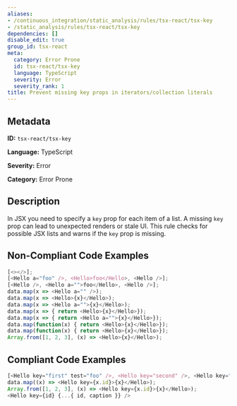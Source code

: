 ```yaml
---
aliases:
- /continuous_integration/static_analysis/rules/tsx-react/tsx-key
- /static_analysis/rules/tsx-react/tsx-key
dependencies: []
disable_edit: true
group_id: tsx-react
meta:
  category: Error Prone
  id: tsx-react/tsx-key
  language: TypeScript
  severity: Error
  severity_rank: 1
title: Prevent missing key props in iterators/collection literals
---
```

<!--  SOURCED FROM https://github.com/DataDog/datadog-static-analyzer-rule-docs -->


## Metadata
**ID:** `tsx-react/tsx-key`

**Language:** TypeScript

**Severity:** Error

**Category:** Error Prone

## Description
In JSX you need to specify a `key` prop for each item of a list. A missing `key` prop can lead to unexpected renders or stale UI. This rule checks for possible JSX lists and warns if the `key` prop is missing.

## Non-Compliant Code Examples
```typescript
[<></>];
[<Hello a="foo" />, <Hello>foo</Hello>, <Hello />];
[<Hello />, <Hello a="">foo</Hello>, <Hello />];
data.map(x => <Hello a="" />);
data.map(x => <Hello>{x}</Hello>);
data.map(x => <Hello a="">{x}</Hello>);
data.map(x => { return <Hello>{x}</Hello>});
data.map(x => { return <Hello a="">{x}</Hello>});
data.map(function(x) { return <Hello>{x}</Hello>});
data.map(function(x) { return <Hello>{x}</Hello>});
Array.from([1, 2, 3], (x) => <Hello>{x}</Hello>);
```

## Compliant Code Examples
```typescript
[<Hello key="first" test="foo" />, <Hello key="second" />, <Hello key="third" />];
data.map((x) => <Hello key={x.id}>{x}</Hello>);
Array.from([1, 2, 3], (x) => <Hello key={x.id}>{x}</Hello>);
<Hello key={id} {...{ id, caption }} />
```
